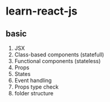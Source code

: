 # learn-react-js
## basic
1. JSX
2. Class-based components (statefull)
3. Functional components (stateless)
4. Props
5. States
6. Event handling
7. Props type check
8. folder structure